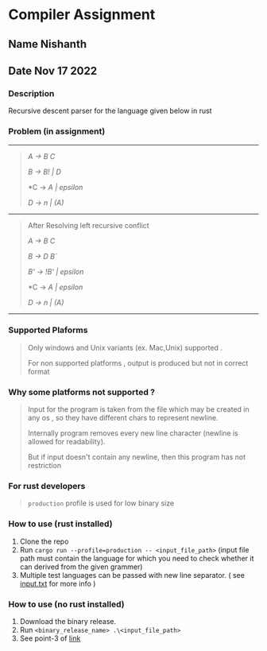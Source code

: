 # Compiler Assignment 

## **Name** Nishanth 
## **Date** Nov 17 2022

### Description 
Recursive descent parser for the language given below in rust

### Problem (in assignment)
-----
> *A  -> B C*
> 
> *B  -> B! | D*
> 
> *C  -> *A | epsilon*
> 
> *D  -> n  | (A)*
----
> After Resolving left recursive conflict 
> 
> *A  -> B C*
> 
> *B  -> D B`*
> 
> 
> *B' -> !B' | epsilon*
> 
> *C  -> *A | epsilon*
> 
> *D  -> n  | (A)*
----

### Supported Plaforms
> Only windows and Unix variants (ex. Mac,Unix) supported .
>
> For non supported platforms , output is produced but not in correct format 

### Why some platforms not supported ?
> Input for the program is taken from the file which may be created in any os , so they have different chars to represent newline.
>
> Internally program removes every new line character (newline is allowed for readability).
>
> But if input doesn't contain any newline, then this program has not restriction

### For rust developers
> `production` profile is used for low binary size

### How to use (rust installed)
1. Clone the repo
2. Run `cargo run --profile=production -- <input_file_path>` (input file path must contain the language for which you need to check whether it can derived from the given grammer)
3. Multiple test languages can be passed with new line separator. ( see [input.txt](https://github.com/Nish60220110anth/RecursiveDesParser/blob/main/input.txt) for more info )

### How to use (no rust installed)
1. Download the binary release.
2. Run `<binary_release_name> .\<input_file_path>`
3. See point-3 of [link](#how-to-use-rust-installed)
